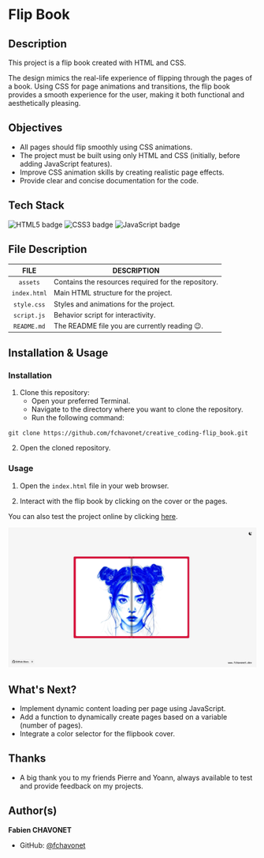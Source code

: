 # Flip Book

## Description

This project is a flip book created with HTML and CSS.

The design mimics the real-life experience of flipping through the pages of a book. Using CSS for page animations and transitions, the flip book provides a smooth experience for the user, making it both functional and aesthetically pleasing.

## Objectives

- All pages should flip smoothly using CSS animations.
- The project must be built using only HTML and CSS (initially, before adding JavaScript features).
- Improve CSS animation skills by creating realistic page effects.
- Provide clear and concise documentation for the code.

## Tech Stack

![HTML5 badge](https://img.shields.io/badge/HTML5-e34f26?logo=html5&logoColor=white&style=for-the-badge)
![CSS3 badge](https://img.shields.io/badge/CSS3-1572b6?logo=css&logoColor=white&style=for-the-badge)
![JavaScript badge](https://img.shields.io/badge/JAVASCRIPT-f7df1e?logo=javascript&logoColor=black&style=for-the-badge)

## File Description

| **FILE**     | **DESCRIPTION**                                     |
| :----------: | --------------------------------------------------- |
| `assets`     | Contains the resources required for the repository. |
| `index.html` | Main HTML structure for the project.                |
| `style.css`  | Styles and animations for the project.              |
| `script.js`  | Behavior script for interactivity.                  |
| `README.md`  | The README file you are currently reading 😉.       |

## Installation & Usage

### Installation

1. Clone this repository:
    - Open your preferred Terminal.
    - Navigate to the directory where you want to clone the repository.
    - Run the following command:

```
git clone https://github.com/fchavonet/creative_coding-flip_book.git
```

2. Open the cloned repository.

### Usage

1. Open the `index.html` file in your web browser.

2. Interact with the flip book by clicking on the cover or the pages.

You can also test the project online by clicking [here](https://fchavonet.github.io/creative_coding-flip_book/).

<p align="center">
    <picture>
        <source media="(prefers-color-scheme: dark)" srcset="./assets/images/screenshots/desktop_page_screenshot-dark.webp">
        <source media="(prefers-color-scheme: light)" srcset="./assets/images/screenshots/desktop_page_screenshot-light.webp">
        <img src="./assets/images/screenshots/desktop_page_screenshot-light.webp" alt="Screenshot">
    </picture>
</p>

## What's Next?

- Implement dynamic content loading per page using JavaScript.
- Add a function to dynamically create pages based on a variable (number of pages).
- Integrate a color selector for the flipbook cover.

## Thanks

- A big thank you to my friends Pierre and Yoann, always available to test and provide feedback on my projects.

## Author(s)

**Fabien CHAVONET**
- GitHub: [@fchavonet](https://github.com/fchavonet)
